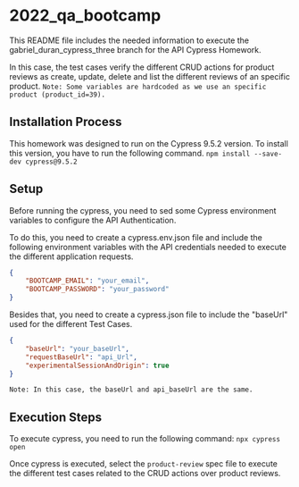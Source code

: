 # 2022_qa_bootcamp
This README file includes the needed information to execute the gabriel_duran_cypress_three branch for the API Cypress Homework.

In this case, the test cases verify the different CRUD actions for product reviews as create, update, delete and list the different reviews of an specific product.
`Note: Some variables are hardcoded as we use an specific product (product_id=39).`

## Installation Process
This homework was designed to run on the Cypress 9.5.2 version. To install this version, you have to run the following command.
```npm install --save-dev cypress@9.5.2```

## Setup
Before running the cypress, you need to sed some Cypress environment variables to configure the API Authentication.

To do this, you need to create a cypress.env.json file and include the following environment variables with the API credentials needed to execute the different application requests.
```JSON
{
    "BOOTCAMP_EMAIL": "your_email",
    "BOOTCAMP_PASSWORD": "your_password"
}
```

Besides that, you need to create a cypress.json file to include the "baseUrl" used for the different Test Cases.
```JSON
{
    "baseUrl": "your_baseUrl",
    "requestBaseUrl": "api_Url",
    "experimentalSessionAndOrigin": true
}
```
`Note: In this case, the baseUrl and api_baseUrl are the same.`

## Execution Steps
To execute cypress, you need to run the following command:
```npx cypress open```

Once cypress is executed, select the `product-review` spec file to execute the different test cases related to the CRUD actions over product reviews.